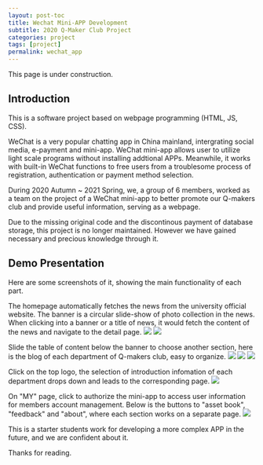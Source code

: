 ```yaml
---
layout: post-toc
title: Wechat Mini-APP Development
subtitle: 2020 Q-Maker Club Project
categories: project
tags: [project]
permalink: wechat_app
---
```


This page is under construction.

## Introduction
This is a software project based on webpage programming (HTML, JS, CSS). 

WeChat is a very popular chatting app in China mainland, intergrating social media, e-payment and mini-app. WeChat mini-app allows user to utilize light scale programs without installing addtional APPs. Meanwhile, it works with built-in WeChat functions to free users from a troublesome process of registration, authentication or payment method selection.

During 2020 Autumn ~ 2021 Spring, we, a group of 6 members, worked as a team on the project of a WeChat mini-app to better promote our Q-makers club and provide useful information, serving as a webpage.

Due to the missing original code and the discontinous payment of database storage, this project is no longer maintained. However we have gained necessary and precious knowledge through it.

## Demo Presentation
Here are some screenshots of it, showing the main functionality of each part.

The homepage automatically fetches the news from the university official website. The banner is a circular slide-show of photo collection in the news. When clicking into a banner or a title of news, it would fetch the content of the news and navigate to the detail page.
<img class="mx-auto shadow rounded w-3/4" src="https://i.imgur.com/50uYFI0.jpg">
<img class="mx-auto shadow rounded w-3/4" src="https://i.imgur.com/B7WbLBS.jpg">

Slide the table of content below the banner to choose another section, here is the blog of each department of Q-makers club, easy to organize.
<img class="mx-auto shadow rounded w-3/4" src="https://i.imgur.com/yvW0dQR.jpg">
<img class="mx-auto shadow rounded w-3/4" src="https://i.imgur.com/MASFcvk.jpg">
<img class="mx-auto shadow rounded w-3/4" src="https://i.imgur.com/iZRqJFd.jpg">

Click on the top logo, the selection of introduction infomation of each department drops down and leads to the corresponding page.
<img class="mx-auto shadow rounded w-3/4" src="https://i.imgur.com/b0LbROB.jpg">

On "MY" page, click to authorize the mini-app to access user information for members account management. Below is the buttons to "asset book", "feedback" and "about", where each section works on a separate page.
<img class="mx-auto shadow rounded w-3/4" src="https://i.imgur.com/Wm4TTkg.jpg">

This is a starter students work for developing a more complex APP in the future, and we are confident about it.

Thanks for reading.
